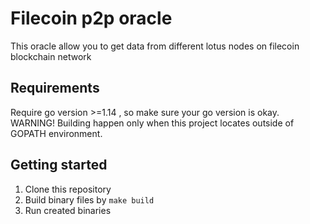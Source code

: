 # Filecoin p2p oracle

This oracle allow you to get data from different lotus nodes on filecoin blockchain network

## Requirements
Require go version >=1.14 , so make sure your go version is okay.
WARNING! Building happen only when this project locates outside of GOPATH environment.

## Getting started

1. Clone this repository
2. Build binary files by `make build`
3. Run created binaries